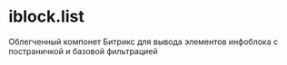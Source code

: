 # iblock.list
Облегченный компонет Битрикс для вывода элементов инфоблока с постраничкой и базовой фильтрацией

